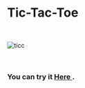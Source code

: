 # Tic-Tac-Toe


<br>

 ![ticc ](https://user-images.githubusercontent.com/112812979/211179498-6704983b-f9f9-474f-a6a9-efa40c7a7d9d.jpg)
 
 <br>
 
 ### You can try it <a href="https://mannarbahy.github.io/Tic-Tac-Toe/"> Here </a> . 
